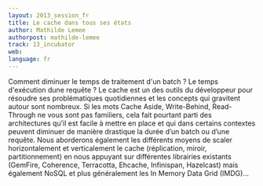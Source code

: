 ```yaml
---
layout: 2013_session_fr
title: Le cache dans tous ses états
author: Mathilde Lemee
authorpost: mathilde-lemee
track: 13_incubator
web: 
language: fr
---
```


Comment diminuer le temps de traitement d'un batch ? Le temps d'exécution dune requête ? Le cache est un des outils du développeur pour résoudre ses problématiques quotidiennes et les concepts qui gravitent autour sont nombreux. Si les mots Cache Aside, Write-Behind, Read-Through ne vous sont pas familiers, cela fait pourtant parti des architectures qu’il est facile à mettre en place et qui dans certains contextes peuvent diminuer de manière drastique la durée d’un batch ou d’une requête.
Nous aborderons également les différents moyens de scaler horizontalement et verticalement le cache (réplication, miroir, partitionnement) en nous appuyant sur différentes librairies existants (GemFire, Coherence, Terracotta, Ehcache, Infinispan, Hazelcast) mais également NoSQL et plus généralement les In Memory Data Grid (IMDG)...